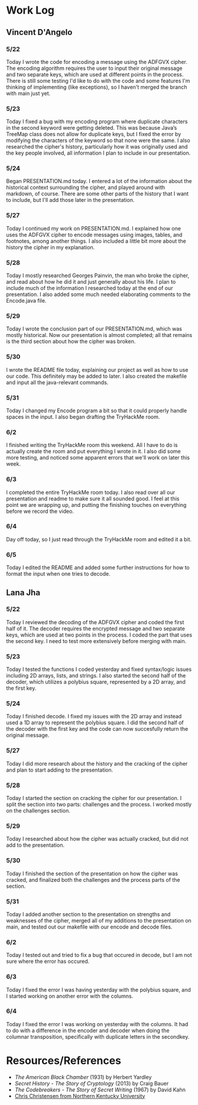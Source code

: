 # Work Log

## Vincent D'Angelo

### 5/22

Today I wrote the code for encoding a message using the ADFGVX cipher. The encoding algorithm requires the user to input their original message and two separate keys, which are used at different points in the process. There is still some testing I'd like to do with the code and some features I'm thinking of implementing (like exceptions), so I haven't merged the branch with main just yet.

### 5/23

Today I fixed a bug with my encoding program where duplicate characters in the second keyword were getting deleted. This was because Java’s TreeMap class does not allow for duplicate keys, but I fixed the error by modifying the characters of the keyword so that none were the same. I also researched the cipher's history, particularly how it was originally used and the key people involved, all information I plan to include in our presentation.

### 5/24

Began PRESENTATION.md today. I entered a lot of the information about the historical context surrounding the cipher, and played around with markdown, of course. There are some other parts of the history that I want to include, but I'll add those later in the presentation.

### 5/27

Today I continued my work on PRESENTATION.md. I explained how one uses the ADFGVX cipher to encode messages using images, tables, and footnotes, among another things. I also included a little bit more about the history the cipher in my explanation.

### 5/28

Today I mostly researched Georges Painvin, the man who broke the cipher, and read about how he did it and just generally about his life. I plan to include much of the information I researched today at the end of our presentation. I also added some much needed elaborating comments to the Encode.java file.

### 5/29

Today I wrote the conclusion part of our PRESENTATION.md, which was mostly historical. Now our presentation is almost completed; all that remains is the third section about how the cipher was broken.

### 5/30

I wrote the README file today, explaining our project as well as how to use our code. This definitely may be added to later. I also created the makefile and input all the java-relevant commands.

### 5/31

Today I changed my Encode program a bit so that it could properly handle spaces in the input. I also began drafting the TryHackMe room.

### 6/2

I finished writing the TryHackMe room this weekend. All I have to do is actually create the room and put everything I wrote in it. I also did some more testing, and noticed some apparent errors that we'll work on later this week.

### 6/3

I completed the entire TryHackMe room today. I also read over all our presentation and readme to make sure it all sounded good. I feel at this point we are wrapping up, and putting the finishing touches on everything before we record the video.

### 6/4

Day off today, so I just read through the TryHackMe room and edited it a bit.

### 6/5

Today I edited the README and added some further instructions for how to format the input when one tries to decode.

## Lana Jha

### 5/22

Today I reviewed the decoding of the ADFGVX cipher and coded the first half of it. The decoder requires the encrypted message and two separate keys, which are used at two points in the process. I coded the part that uses the second key. I need to test more extensively before merging with main.

### 5/23

Today I tested the functions I coded yesterday and fixed syntax/logic issues including 2D arrays, lists, and strings. I also started the second half of the decoder, which utilizes a polybius square, represented by a 2D array, and the first key.

### 5/24

Today I finished decode. I fixed my issues with the 2D array and instead used a 1D array to represent the polybius square. I did the second half of the decoder with the first key and the code can now succesfully return the original message.

### 5/27

Today I did more research about the history and the cracking of the cipher and plan to start adding to the presentation.

### 5/28

Today I started the section on cracking the cipher for our presentation. I split the section into two parts: challenges and the process. I worked mostly on the challenges section.

### 5/29

Today I researched about how the cipher was actually cracked, but did not add to the presentation.

### 5/30

Today I finished the section of the presentation on how the cipher was cracked, and finalized both the challenges and the process parts of the section.

### 5/31

Today I added another section to the presentation on strengths and weaknesses of the cipher, merged all of my additions to the presentation on main, and tested out our makefile with our encode and decode files.

### 6/2
Today I tested out and tried to fix a bug that occured in decode, but I am not sure where the error has occured.

### 6/3
Today I fixed the error I was having yesterday with the polybius square, and I started working on another error with the columns.

### 6/4
Today I fixed the error I was working on yesterday with the columns. It had to do with a difference in the encoder and decoder when doing the columnar transposition, specifically with duplicate letters in the secondkey.

# Resources/References
- _The American Black Chamber_ (1931) by Herbert Yardley
- _Secret History - The Story of Cryptology_ (2013) by Craig Bauer
- _The Codebreakers - The Story of Secret Writing_ (1967) by David Kahn
- [Chris Christensen from Northern Kentucky University](https://www.nku.edu/~christensen/1901cscmat483%20section%2012%20ADFGVX.pdf)
